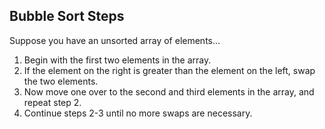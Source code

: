 ## Bubble Sort Steps
Suppose you have an unsorted array of elements...
1. Begin with the first two elements in the array.
2. If the element on the right is greater than the element on the left, swap the two elements. 
3. Now move one over to the second and third elements in the array, and repeat step 2.
4. Continue steps 2-3 until no more swaps are necessary. 
